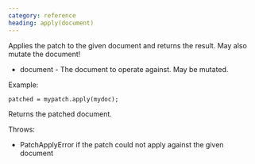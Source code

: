 ```yaml
--- 
category: reference
heading: apply(document)
---
```


Applies the patch to the given document and returns the result. May also mutate the document!

  * document  - The document to operate against. May be mutated.

Example:

    patched = mypatch.apply(mydoc);


Returns the patched document.

Throws:

   * PatchApplyError if the patch could not apply against the given document


